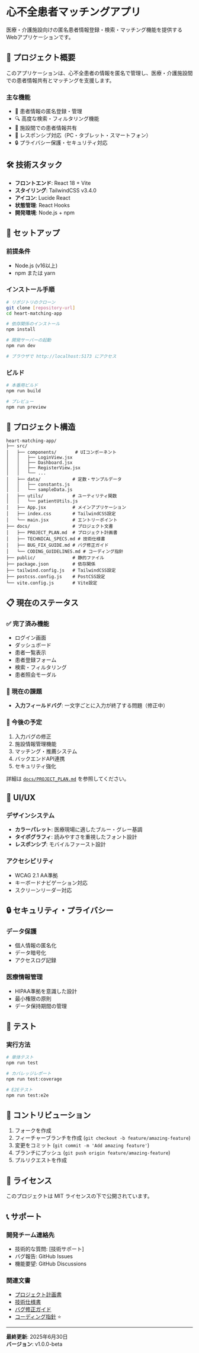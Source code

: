 # 心不全患者マッチングアプリ

医療・介護施設向けの匿名患者情報登録・検索・マッチング機能を提供するWebアプリケーションです。

## 🏥 プロジェクト概要

このアプリケーションは、心不全患者の情報を匿名で管理し、医療・介護施設間での患者情報共有とマッチングを支援します。

### 主な機能
- 📝 患者情報の匿名登録・管理
- 🔍 高度な検索・フィルタリング機能
- 🏢 施設間での患者情報共有
- 📱 レスポンシブ対応（PC・タブレット・スマートフォン）
- 🔒 プライバシー保護・セキュリティ対応

## 🛠 技術スタック

- **フロントエンド**: React 18 + Vite
- **スタイリング**: TailwindCSS v3.4.0
- **アイコン**: Lucide React
- **状態管理**: React Hooks
- **開発環境**: Node.js + npm

## 🚀 セットアップ

### 前提条件
- Node.js (v16以上)
- npm または yarn

### インストール手順

```bash
# リポジトリのクローン
git clone [repository-url]
cd heart-matching-app

# 依存関係のインストール
npm install

# 開発サーバーの起動
npm run dev

# ブラウザで http://localhost:5173 にアクセス
```

### ビルド
```bash
# 本番用ビルド
npm run build

# プレビュー
npm run preview
```

## 📁 プロジェクト構造

```
heart-matching-app/
├── src/
│   ├── components/       # UIコンポーネント
│   │   ├── LoginView.jsx
│   │   ├── Dashboard.jsx
│   │   ├── RegisterView.jsx
│   │   └── ...
│   ├── data/            # 定数・サンプルデータ
│   │   ├── constants.js
│   │   └── sampleData.js
│   ├── utils/           # ユーティリティ関数
│   │   └── patientUtils.js
│   ├── App.jsx          # メインアプリケーション
│   ├── index.css        # TailwindCSS設定
│   └── main.jsx         # エントリーポイント
├── docs/                # プロジェクト文書
│   ├── PROJECT_PLAN.md  # プロジェクト計画書
│   ├── TECHNICAL_SPECS.md # 技術仕様書
│   ├── BUG_FIX_GUIDE.md # バグ修正ガイド
│   └── CODING_GUIDELINES.md # コーディング指針
├── public/              # 静的ファイル
├── package.json         # 依存関係
├── tailwind.config.js   # TailwindCSS設定
├── postcss.config.js    # PostCSS設定
└── vite.config.js       # Vite設定
```

## 📋 現在のステータス

### ✅ 完了済み機能
- ログイン画面
- ダッシュボード
- 患者一覧表示
- 患者登録フォーム
- 検索・フィルタリング
- 患者照会モーダル

### 🔧 現在の課題
- **入力フィールドバグ**: 一文字ごとに入力が終了する問題（修正中）

### 📅 今後の予定
1. 入力バグの修正
2. 施設情報管理機能
3. マッチング・推薦システム
4. バックエンドAPI連携
5. セキュリティ強化

詳細は [`docs/PROJECT_PLAN.md`](docs/PROJECT_PLAN.md) を参照してください。

## 🎨 UI/UX

### デザインシステム
- **カラーパレット**: 医療現場に適したブルー・グレー基調
- **タイポグラフィ**: 読みやすさを重視したフォント設計
- **レスポンシブ**: モバイルファースト設計

### アクセシビリティ
- WCAG 2.1 AA準拠
- キーボードナビゲーション対応
- スクリーンリーダー対応

## 🔒 セキュリティ・プライバシー

### データ保護
- 個人情報の匿名化
- データ暗号化
- アクセスログ記録

### 医療情報管理
- HIPAA準拠を意識した設計
- 最小権限の原則
- データ保持期間の管理

## 🧪 テスト

### 実行方法
```bash
# 単体テスト
npm run test

# カバレッジレポート
npm run test:coverage

# E2Eテスト
npm run test:e2e
```

## 🤝 コントリビューション

1. フォークを作成
2. フィーチャーブランチを作成 (`git checkout -b feature/amazing-feature`)
3. 変更をコミット (`git commit -m 'Add amazing feature'`)
4. ブランチにプッシュ (`git push origin feature/amazing-feature`)
5. プルリクエストを作成

## 📄 ライセンス

このプロジェクトは MIT ライセンスの下で公開されています。

## 📞 サポート

### 開発チーム連絡先
- 技術的な質問: [技術サポート]
- バグ報告: GitHub Issues
- 機能要望: GitHub Discussions

### 関連文書
- [プロジェクト計画書](docs/PROJECT_PLAN.md)
- [技術仕様書](docs/TECHNICAL_SPECS.md)
- [バグ修正ガイド](docs/BUG_FIX_GUIDE.md)
- [コーディング指針](docs/CODING_GUIDELINES.md) ⭐

---

**最終更新**: 2025年6月30日  
**バージョン**: v1.0.0-beta
